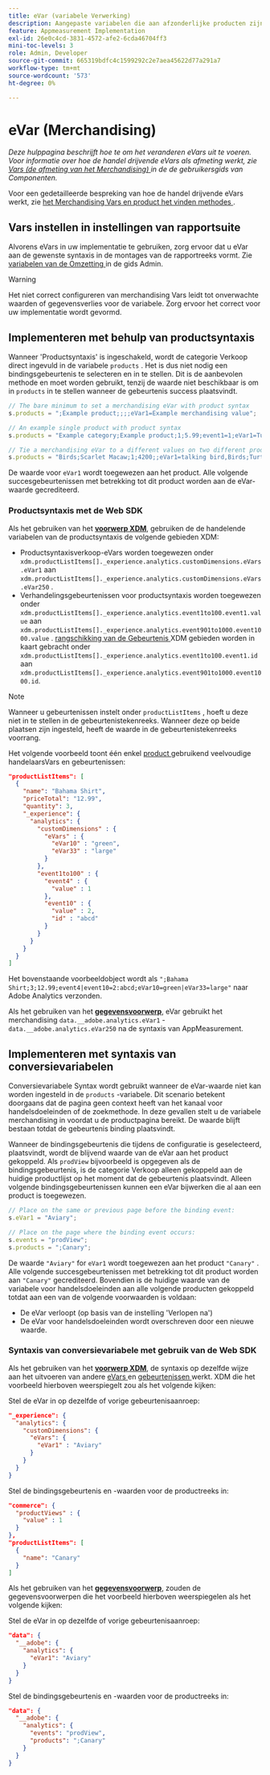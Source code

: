 ```yaml
---
title: eVar (variabele Verwerking)
description: Aangepaste variabelen die aan afzonderlijke producten zijn gekoppeld.
feature: Appmeasurement Implementation
exl-id: 26e0c4cd-3831-4572-afe2-6cda46704ff3
mini-toc-levels: 3
role: Admin, Developer
source-git-commit: 665319bdfc4c1599292c2e7aea45622d77a291a7
workflow-type: tm+mt
source-wordcount: '573'
ht-degree: 0%

---
```


# eVar (Merchandising)

*Deze hulppagina beschrijft hoe te om het veranderen eVars uit te voeren. Voor informatie over hoe de handel drijvende eVars als afmeting werkt, zie [ Vars (de afmeting van het Merchandising) ](/help/components/dimensions/evar-merchandising.md) in de de gebruikersgids van Componenten.*

Voor een gedetailleerde bespreking van hoe de handel drijvende eVars werkt, zie [ het Merchandising Vars en product het vinden methodes ](/help/admin/tools/manage-rs/edit-settings/conversion-var-admin/merchandising-evars.md).

## Vars instellen in instellingen van rapportsuite

Alvorens eVars in uw implementatie te gebruiken, zorg ervoor dat u eVar aan de gewenste syntaxis in de montages van de rapportreeks vormt. Zie [ variabelen van de Omzetting ](/help/admin/tools/manage-rs/edit-settings/conversion-var-admin/conversion-var-admin.md) in de gids Admin.

>[!WARNING]
>
>Het niet correct configureren van merchandising Vars leidt tot onverwachte waarden of gegevensverlies voor de variabele. Zorg ervoor het correct voor uw implementatie wordt gevormd.

## Implementeren met behulp van productsyntaxis

Wanneer &#39;Productsyntaxis&#39; is ingeschakeld, wordt de categorie Verkoop direct ingevuld in de variabele `products` . Het is dus niet nodig een bindingsgebeurtenis te selecteren en in te stellen. Dit is de aanbevolen methode en moet worden gebruikt, tenzij de waarde niet beschikbaar is om in `products` in te stellen wanneer de gebeurtenis success plaatsvindt.

```js
// The bare minimum to set a merchandising eVar with product syntax
s.products = ";Example product;;;;eVar1=Example merchandising value";

// An example single product with product syntax
s.products = "Example category;Example product;1;5.99;event1=1;eVar1=Turtles";

// Tie a merchandising eVar to a different values on two different products
s.products = "Birds;Scarlet Macaw;1;4200;;eVar1=talking bird,Birds;Turtle dove;2;550;;eVar1=love birds";
```

De waarde voor `eVar1` wordt toegewezen aan het product. Alle volgende succesgebeurtenissen met betrekking tot dit product worden aan de eVar-waarde gecrediteerd.

### Productsyntaxis met de Web SDK

Als het gebruiken van het [**voorwerp XDM**](/help/implement/aep-edge/xdm-var-mapping.md), gebruiken de de handelende variabelen van de productsyntaxis de volgende gebieden XDM:

* Productsyntaxisverkoop-eVars worden toegewezen onder `xdm.productListItems[]._experience.analytics.customDimensions.eVars.eVar1` aan `xdm.productListItems[]._experience.analytics.customDimensions.eVars.eVar250` .
* Verhandelingsgebeurtenissen voor productsyntaxis worden toegewezen onder `xdm.productListItems[]._experience.analytics.event1to100.event1.value` aan `xdm.productListItems[]._experience.analytics.event901to1000.event1000.value` . [ rangschikking van de Gebeurtenis ](events/event-serialization.md) XDM gebieden worden in kaart gebracht onder `xdm.productListItems[]._experience.analytics.event1to100.event1.id` aan `xdm.productListItems[]._experience.analytics.event901to1000.event1000.id`.

>[!NOTE]
>
>Wanneer u gebeurtenissen instelt onder `productListItems` , hoeft u deze niet in te stellen in de gebeurtenistekenreeks. Wanneer deze op beide plaatsen zijn ingesteld, heeft de waarde in de gebeurtenistekenreeks voorrang.

Het volgende voorbeeld toont één enkel [ product ](products.md) gebruikend veelvoudige handelaarsVars en gebeurtenissen:

```json
"productListItems": [
  {
    "name": "Bahama Shirt",
    "priceTotal": "12.99",
    "quantity": 3,
    "_experience": {
      "analytics": {
        "customDimensions" : {
          "eVars" : {
            "eVar10" : "green",
            "eVar33" : "large"
          }
        },
        "event1to100" : {
          "event4" : {
            "value" : 1
          },
          "event10" : {
            "value" : 2,
            "id" : "abcd"
          }
        }
      }
    }
  }
]
```

Het bovenstaande voorbeeldobject wordt als `";Bahama Shirt;3;12.99;event4|event10=2:abcd;eVar10=green|eVar33=large"` naar Adobe Analytics verzonden.

Als het gebruiken van het [**gegevensvoorwerp**](/help/implement/aep-edge/data-var-mapping.md), eVar gebruikt het merchandising `data.__adobe.analytics.eVar1` - `data.__adobe.analytics.eVar250` na de syntaxis van AppMeasurement.

## Implementeren met syntaxis van conversievariabelen

Conversievariabele Syntax wordt gebruikt wanneer de eVar-waarde niet kan worden ingesteld in de `products` -variabele. Dit scenario betekent doorgaans dat de pagina geen context heeft van het kanaal voor handelsdoeleinden of de zoekmethode. In deze gevallen stelt u de variabele merchandising in voordat u de productpagina bereikt. De waarde blijft bestaan totdat de gebeurtenis binding plaatsvindt.

Wanneer de bindingsgebeurtenis die tijdens de configuratie is geselecteerd, plaatsvindt, wordt de blijvend waarde van de eVar aan het product gekoppeld. Als `prodView` bijvoorbeeld is opgegeven als de bindingsgebeurtenis, is de categorie Verkoop alleen gekoppeld aan de huidige productlijst op het moment dat de gebeurtenis plaatsvindt. Alleen volgende bindingsgebeurtenissen kunnen een eVar bijwerken die al aan een product is toegewezen.

```js
// Place on the same or previous page before the binding event:
s.eVar1 = "Aviary";

// Place on the page where the binding event occurs:
s.events = "prodView";
s.products = ";Canary";
```

De waarde `"Aviary"` for `eVar1` wordt toegewezen aan het product `"Canary"` . Alle volgende succesgebeurtenissen met betrekking tot dit product worden aan `"Canary"` gecrediteerd. Bovendien is de huidige waarde van de variabele voor handelsdoeleinden aan alle volgende producten gekoppeld totdat aan een van de volgende voorwaarden is voldaan:

* De eVar verloopt (op basis van de instelling &#39;Verlopen na&#39;)
* De eVar voor handelsdoeleinden wordt overschreven door een nieuwe waarde.

### Syntaxis van conversievariabele met gebruik van de Web SDK

Als het gebruiken van het [**voorwerp XDM**](/help/implement/aep-edge/xdm-var-mapping.md), de syntaxis op dezelfde wijze aan het uitvoeren van andere [ eVars ](evar.md) en [ gebeurtenissen ](events/events-overview.md) werkt. XDM die het voorbeeld hierboven weerspiegelt zou als het volgende kijken:

Stel de eVar in op dezelfde of vorige gebeurtenisaanroep:

```json
"_experience": {
  "analytics": {
    "customDimensions": {
      "eVars": {
        "eVar1" : "Aviary"
      }
    }
  }
}
```

Stel de bindingsgebeurtenis en -waarden voor de productreeks in:

```json
"commerce": {
  "productViews" : {
    "value" : 1
  }
},
"productListItems": [
  {
    "name": "Canary"
  }
]
```

Als het gebruiken van het [**gegevensvoorwerp**](/help/implement/aep-edge/data-var-mapping.md), zouden de gegevensvoorwerpen die het voorbeeld hierboven weerspiegelen als het volgende kijken:

Stel de eVar in op dezelfde of vorige gebeurtenisaanroep:

```json
"data": {
  "__adobe": {
    "analytics": {
      "eVar1": "Aviary"
    }
  }
}
```

Stel de bindingsgebeurtenis en -waarden voor de productreeks in:

```json
"data": {
  "__adobe": {
    "analytics": {
      "events": "prodView",
      "products": ";Canary"
    }
  }
}
```
